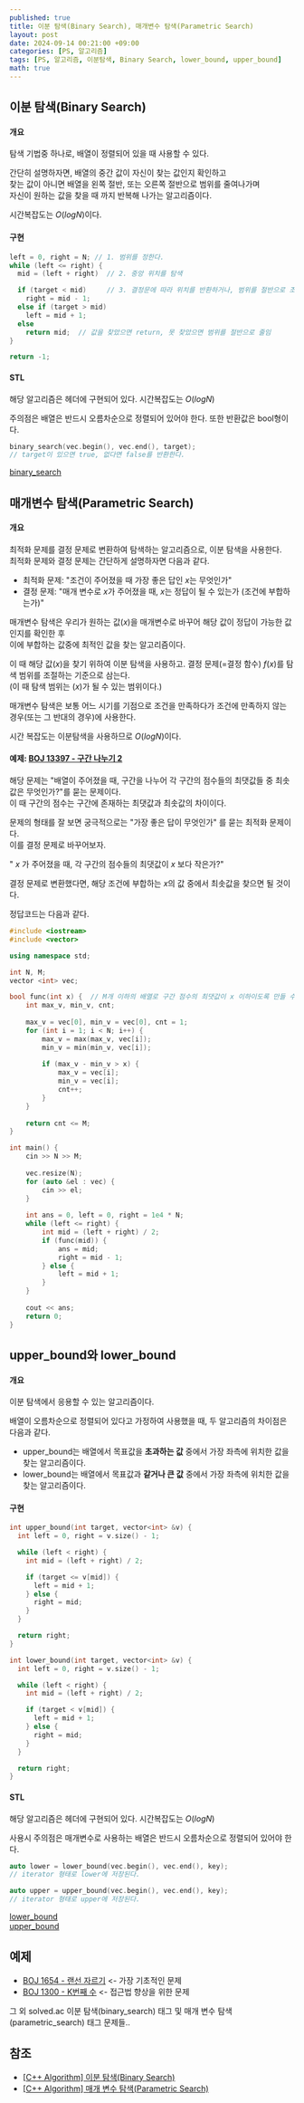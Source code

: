 ```yaml
---
published: true
title: 이분 탐색(Binary Search), 매개변수 탐색(Parametric Search)
layout: post
date: 2024-09-14 00:21:00 +09:00
categories: [PS, 알고리즘]
tags: [PS, 알고리즘, 이분탐색, Binary Search, lower_bound, upper_bound]
math: true
---
```


## **이분 탐색(Binary Search)**

#### **개요** ####
탐색 기법중 하나로, 배열이 정렬되어 있을 때 사용할 수 있다.

간단히 설명하자면, 배열의 중간 값이 자신이 찾는 값인지 확인하고<br>
찾는 값이 아니면 배열을 왼쪽 절반, 또는 오른쪽 절반으로 범위를 줄여나가며<br>
자신이 원하는 값을 찾을 때 까지 반복해 나가는 알고리즘이다.

시간복잡도는 $O(logN)$이다.

#### **구현** ####
```cpp
left = 0, right = N; // 1. 범위를 정한다.
while (left <= right) {
  mid = (left + right)  // 2. 중앙 위치를 탐색

  if (target < mid)     // 3. 결정문에 따라 위치를 반환하거나, 범위를 절반으로 조정
    right = mid - 1;
  else if (target > mid)
    left = mid + 1;
  else
    return mid;  // 값을 찾았으면 return, 못 찾았으면 범위를 절반으로 줄임
}

return -1;
```

#### **STL** ####
해당 알고리즘은 <algorithm> 헤더에 구현되어 있다. 시간복잡도는 $O(logN)$

주의점은 배열은 반드시 오름차순으로 정렬되어 있어야 한다. 또한 반환값은 bool형이다.
```cpp
binary_search(vec.begin(), vec.end(), target);
// target이 있으면 true, 없다면 false를 반환한다.
```

[binary_search](https://learn.microsoft.com/ko-kr/cpp/standard-library/algorithm-functions?view=msvc-170#binary_search)

## **매개변수 탐색(Parametric Search)**


#### **개요** ####
최적화 문제를 결정 문제로 변환하여 탐색하는 알고리즘으로, 이분 탐색을 사용한다.<br>
최적화 문제와 결정 문제는 간단하게 설명하자면 다음과 같다.

- 최적화 문제: "조건이 주어졌을 때 가장 좋은 답인 $x$는 무엇인가"
- 결정 문제: "매개 변수로 $x$가 주어졌을 때, $x$는 정답이 될 수 있는가 (조건에 부합하는가)"

매개변수 탐색은 우리가 원하는 값($x$)을 매개변수로 바꾸어 해당 값이 정답이 가능한 값인지를 확인한 후<br>
이에 부합하는 값중에 최적인 값을 찾는 알고리즘이다.<br>

이 때 해당 값($x$)을 찾기 위하여 이분 탐색을 사용하고. 결정 문제(=결정 함수) $f(x)$를 탐색 범위를 조절하는 기준으로 삼는다.<br>
(이 때 탐색 범위는 ($x$)가 될 수 있는 범위이다.)

매개변수 탐색은 보통 어느 시기를 기점으로 조건을 만족하다가 조건에 만족하지 않는 경우(또는 그 반대의 경우)에 사용한다.

시간 복잡도는 이분탐색을 사용하므로 $O(logN)$이다.

#### **예제: [BOJ 13397 - 구간 나누기 2](https://www.acmicpc.net/problem/13397)** ####
해당 문제는 "배열이 주어졌을 때, 구간을 나누어 각 구간의 점수들의 최댓값들 중 최솟값은 무엇인가?"를 묻는 문제이다.<br>
이 때 구간의 점수는 구간에 존재하는 최댓값과 최솟값의 차이이다.

문제의 형태를 잘 보면 궁극적으로는 "가장 좋은 답이 무엇인가" 를 묻는 최적화 문제이다.<br>
이를 결정 문제로 바꾸어보자.

" $x$ 가 주어졌을 때, 각 구간의 점수들의 최댓값이 $x$ 보다 작은가?"

결정 문제로 변환했다면, 해당 조건에 부합하는 $x$의 값 중에서 최솟값을 찾으면 될 것이다.

정답코드는 다음과 같다.
```cpp
#include <iostream>
#include <vector>

using namespace std;

int N, M;
vector <int> vec;

bool func(int x) {  // M개 이하의 배열로 구간 점수의 최댓값이 x 이하이도록 만들 수 있는가
    int max_v, min_v, cnt;
    
    max_v = vec[0], min_v = vec[0], cnt = 1;
    for (int i = 1; i < N; i++) {
        max_v = max(max_v, vec[i]);
        min_v = min(min_v, vec[i]);
        
        if (max_v - min_v > x) {
            max_v = vec[i];
            min_v = vec[i];
            cnt++;
        }
    }
    
    return cnt <= M;
}

int main() {
    cin >> N >> M;
    
    vec.resize(N);
    for (auto &el : vec) {
        cin >> el;
    }
    
    int ans = 0, left = 0, right = 1e4 * N;
    while (left <= right) {
        int mid = (left + right) / 2;
        if (func(mid)) {
            ans = mid;
            right = mid - 1;
        } else {
            left = mid + 1;
        }
    }
    
    cout << ans;
    return 0;
}
```

## **upper_bound와 lower_bound**

#### **개요** ####
이분 탐색에서 응용할 수 있는 알고리즘이다.

배열이 오름차순으로 정렬되어 있다고 가정하여 사용했을 때, 두 알고리즘의 차이점은 다음과 같다.

- upper_bound는 배열에서 목표값을 **초과하는 값** 중에서 가장 좌측에 위치한 값을 찾는 알고리즘이다.
- lower_bound는 배열에서 목표값과 **같거나 큰 값** 중에서 가장 좌측에 위치한 값을 찾는 알고리즘이다.

#### **구현** ####
```cpp
int upper_bound(int target, vector<int> &v) {
  int left = 0, right = v.size() - 1;

  while (left < right) {
    int mid = (left + right) / 2;

    if (target <= v[mid]) {
      left = mid + 1;
    } else {
      right = mid;
    }
  }

  return right;
}
```
```cpp
int lower_bound(int target, vector<int> &v) {
  int left = 0, right = v.size() - 1;

  while (left < right) {
    int mid = (left + right) / 2;

    if (target < v[mid]) {
      left = mid + 1;
    } else {
      right = mid;
    }
  }

  return right;
}
```

#### **STL** ####
해당 알고리즘은 <algorithm> 헤더에 구현되어 있다. 시간복잡도는 $O(logN)$

사용시 주의점은 매개변수로 사용하는 배열은 반드시 오름차순으로 정렬되어 있어야 한다.

```cpp
auto lower = lower_bound(vec.begin(), vec.end(), key);
// iterator 형태로 lower에 저장된다.

auto upper = upper_bound(vec.begin(), vec.end(), key);
// iterator 형태로 upper에 저장된다.
```

[lower_bound](https://learn.microsoft.com/ko-kr/cpp/standard-library/algorithm-functions?view=msvc-170#lower_bound)<br>
[upper_bound](https://learn.microsoft.com/ko-kr/cpp/standard-library/algorithm-functions?view=msvc-170#upper_bound)


## **예제**
- [BOJ 1654 - 랜선 자르기](https://www.acmicpc.net/problem/1654) <- 가장 기초적인 문제
- [BOJ 1300 - K번째 수](https://www.acmicpc.net/problem/1300) <- 접근법 향상을 위한 문제

그 외 solved.ac 이분 탐색(binary_search) 태그 및 매개 변수 탐색(parametric_search) 태그 문제들..

## **참조**
- [[C++ Algorithm] 이분 탐색(Binary Search)](https://m42-orion.tistory.com/69)
- [[C++ Algorithm] 매개 변수 탐색(Parametric Search)](https://m42-orion.tistory.com/70)
